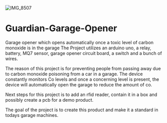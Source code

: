 ![IMG_8507](https://github.com/BigboiUzi/Guardian-Garage-Opener/assets/116571414/1a5d8684-6614-43d6-b1c4-3ac03a615f14)
# Guardian-Garage-Opener
Garage opener which opens automatically once a toxic level of carbon monoxide is in the garage
The Project utilizes an arduino uno, a relay, battery, MQ7 sensor, garage opener circuit board, a switch and a bunch of wires.

The reason of this project is for preventing people from passing away due to carbon monoxide poisoning from a car in a garage.
The device constantly monitors Co levels and once a concerning level is present, the device will automatically open the garage to reduce the amount of co. 

Next steps for this project is to add an rfid reader, contain it in a box and possibly create a pcb for a demo product.

The goal of the project is to create this product and make it a standard in todays garage machines. 
